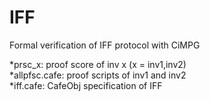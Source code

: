 # IFF
Formal verification of IFF protocol with CiMPG  
  
*prsc_x: proof score of inv x (x = inv1,inv2)  
*allpfsc.cafe: proof scripts of inv1 and inv2  
*iff.cafe: CafeObj specification of IFF  
